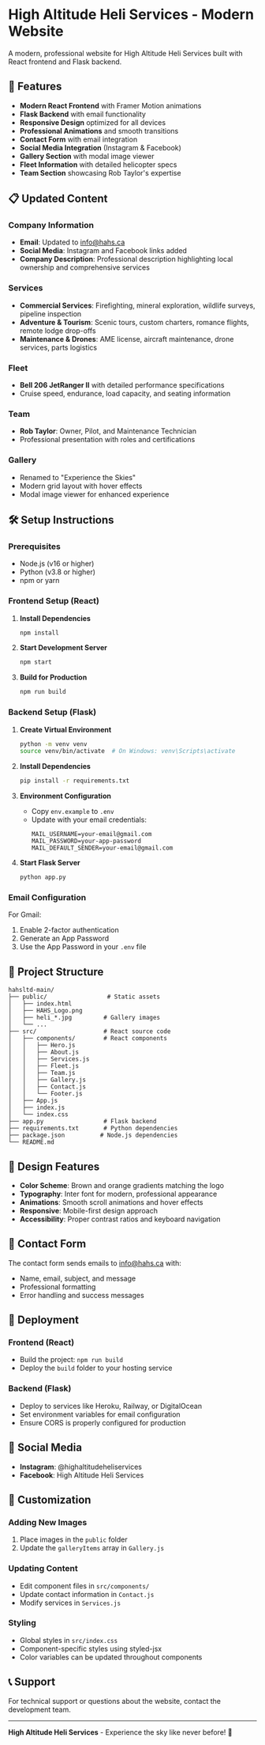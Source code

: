 # High Altitude Heli Services - Modern Website

A modern, professional website for High Altitude Heli Services built with React frontend and Flask backend.

## 🚁 Features

- **Modern React Frontend** with Framer Motion animations
- **Flask Backend** with email functionality
- **Responsive Design** optimized for all devices
- **Professional Animations** and smooth transitions
- **Contact Form** with email integration
- **Social Media Integration** (Instagram & Facebook)
- **Gallery Section** with modal image viewer
- **Fleet Information** with detailed helicopter specs
- **Team Section** showcasing Rob Taylor's expertise

## 📋 Updated Content

### Company Information
- **Email**: Updated to info@hahs.ca
- **Social Media**: Instagram and Facebook links added
- **Company Description**: Professional description highlighting local ownership and comprehensive services

### Services
- **Commercial Services**: Firefighting, mineral exploration, wildlife surveys, pipeline inspection
- **Adventure & Tourism**: Scenic tours, custom charters, romance flights, remote lodge drop-offs
- **Maintenance & Drones**: AME license, aircraft maintenance, drone services, parts logistics

### Fleet
- **Bell 206 JetRanger II** with detailed performance specifications
- Cruise speed, endurance, load capacity, and seating information

### Team
- **Rob Taylor**: Owner, Pilot, and Maintenance Technician
- Professional presentation with roles and certifications

### Gallery
- Renamed to "Experience the Skies"
- Modern grid layout with hover effects
- Modal image viewer for enhanced experience

## 🛠️ Setup Instructions

### Prerequisites
- Node.js (v16 or higher)
- Python (v3.8 or higher)
- npm or yarn

### Frontend Setup (React)

1. **Install Dependencies**
   ```bash
   npm install
   ```

2. **Start Development Server**
   ```bash
   npm start
   ```

3. **Build for Production**
   ```bash
   npm run build
   ```

### Backend Setup (Flask)

1. **Create Virtual Environment**
   ```bash
   python -m venv venv
   source venv/bin/activate  # On Windows: venv\Scripts\activate
   ```

2. **Install Dependencies**
   ```bash
   pip install -r requirements.txt
   ```

3. **Environment Configuration**
   - Copy `env.example` to `.env`
   - Update with your email credentials:
     ```
     MAIL_USERNAME=your-email@gmail.com
     MAIL_PASSWORD=your-app-password
     MAIL_DEFAULT_SENDER=your-email@gmail.com
     ```

4. **Start Flask Server**
   ```bash
   python app.py
   ```

### Email Configuration

For Gmail:
1. Enable 2-factor authentication
2. Generate an App Password
3. Use the App Password in your `.env` file

## 📁 Project Structure

```
hahsltd-main/
├── public/                 # Static assets
│   ├── index.html
│   ├── HAHS_Logo.png
│   ├── heli_*.jpg         # Gallery images
│   └── ...
├── src/                   # React source code
│   ├── components/        # React components
│   │   ├── Hero.js
│   │   ├── About.js
│   │   ├── Services.js
│   │   ├── Fleet.js
│   │   ├── Team.js
│   │   ├── Gallery.js
│   │   ├── Contact.js
│   │   └── Footer.js
│   ├── App.js
│   ├── index.js
│   └── index.css
├── app.py                 # Flask backend
├── requirements.txt       # Python dependencies
├── package.json          # Node.js dependencies
└── README.md
```

## 🎨 Design Features

- **Color Scheme**: Brown and orange gradients matching the logo
- **Typography**: Inter font for modern, professional appearance
- **Animations**: Smooth scroll animations and hover effects
- **Responsive**: Mobile-first design approach
- **Accessibility**: Proper contrast ratios and keyboard navigation

## 📧 Contact Form

The contact form sends emails to info@hahs.ca with:
- Name, email, subject, and message
- Professional formatting
- Error handling and success messages

## 🚀 Deployment

### Frontend (React)
- Build the project: `npm run build`
- Deploy the `build` folder to your hosting service

### Backend (Flask)
- Deploy to services like Heroku, Railway, or DigitalOcean
- Set environment variables for email configuration
- Ensure CORS is properly configured for production

## 📱 Social Media

- **Instagram**: @highaltitudeheliservices
- **Facebook**: High Altitude Heli Services

## 🔧 Customization

### Adding New Images
1. Place images in the `public` folder
2. Update the `galleryItems` array in `Gallery.js`

### Updating Content
- Edit component files in `src/components/`
- Update contact information in `Contact.js`
- Modify services in `Services.js`

### Styling
- Global styles in `src/index.css`
- Component-specific styles using styled-jsx
- Color variables can be updated throughout components

## 📞 Support

For technical support or questions about the website, contact the development team.

---

**High Altitude Heli Services** - Experience the sky like never before! 🚁 